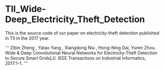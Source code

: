 # TII_Wide-Deep_Electricity_Theft_Detection
This is the source code of our paper on electricity-theft detection published in TII in the 2017 year.

'''
Zibin Zheng , Yatao Yang , Xiangdong Niu , Hong-Ning Dai, Yuren Zhou. Wide & Deep Convolutional Neural Networks for Electricity-Theft Detection to Secure Smart Grids[J]. IEEE Transactions on Industrial Informatics, 2017:1-1.
'''
